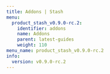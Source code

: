 ```yaml
---
title: Addons | Stash
menu:
  product_stash_v0.9.0-rc.2:
    identifier: addons
    name: Addons
    parent: latest-guides
    weight: 110
menu_name: product_stash_v0.9.0-rc.2
info:
  version: v0.9.0-rc.2
---
```


